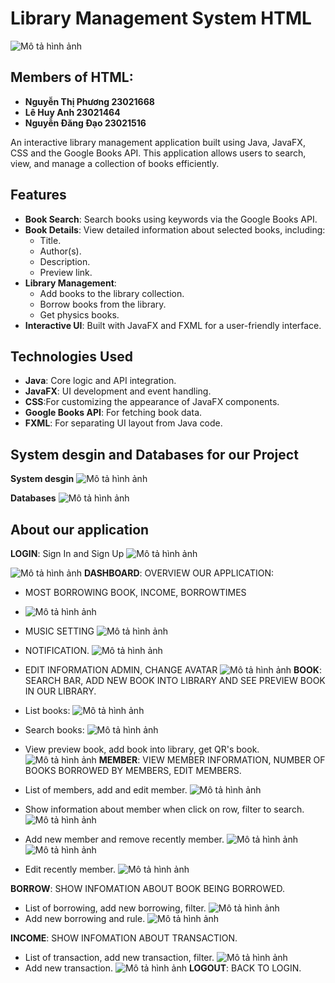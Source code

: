# Library Management System HTML
![Mô tả hình ảnh](/src/main/resources/img/application/HTML.png)
## Members of HTML:
- **Nguyễn Thị Phương 23021668**
- **Lê Huy Anh 23021464**
- **Nguyễn Đăng Đạo 23021516**


An interactive library management application built using Java, JavaFX, CSS and the Google Books API. This application allows users to search, view, and manage a collection of books efficiently.

## Features

- **Book Search**: Search books using keywords via the Google Books API.
- **Book Details**: View detailed information about selected books, including:
  - Title.
  - Author(s).
  - Description.
  - Preview link.
- **Library Management**:
  - Add books to the library collection.
  - Borrow books from the library.
  - Get physics books.
- **Interactive UI**: Built with JavaFX and FXML for a user-friendly interface.

## Technologies Used

- **Java**: Core logic and API integration.
- **JavaFX**: UI development and event handling.
- **CSS**:For customizing the appearance of JavaFX components.
- **Google Books API**: For fetching book data.
- **FXML**: For separating UI layout from Java code.

## System desgin and Databases for our Project
**System desgin**
![Mô tả hình ảnh](./imageforreadme/OOP.jpg)

**Databases**
![Mô tả hình ảnh](./imageforreadme/database.jpg)

## About our application

**LOGIN**: Sign In and Sign Up
![Mô tả hình ảnh](./imageforreadme/Signin.png)

![Mô tả hình ảnh](./imageforreadme/Signup.png)
**DASHBOARD**: OVERVIEW OUR APPLICATION: 
- MOST BORROWING BOOK, INCOME, BORROWTIMES
- ![Mô tả hình ảnh](./imageforreadme/Dashboard.png)
- MUSIC SETTING
 ![Mô tả hình ảnh](./imageforreadme/MusicSetting.png)
- NOTIFICATION.
![Mô tả hình ảnh](./imageforreadme/Notification.png)
- EDIT INFORMATION ADMIN, CHANGE AVATAR
![Mô tả hình ảnh](./imageforreadme/Edit_Admin.png)
**BOOK**: SEARCH BAR, ADD NEW BOOK INTO LIBRARY AND SEE PREVIEW BOOK IN OUR LIBRARY.
- List books:
![Mô tả hình ảnh](./imageforreadme/Book.png)
- Search books:
![Mô tả hình ảnh](./imageforreadme/Search_book.png)
- View preview book, add book into library, get QR's book.
![Mô tả hình ảnh](./imageforreadme/View_book.png)
**MEMBER**: VIEW MEMBER INFORMATION, NUMBER OF BOOKS BORROWED BY MEMBERS, EDIT MEMBERS.
- List of members, add and edit member.
![Mô tả hình ảnh](./imageforreadme/List_Member.png)

- Show information about member when click on row, filter to search.
![Mô tả hình ảnh](./imageforreadme/Information.png)

- Add new member and remove recently member.
![Mô tả hình ảnh](./imageforreadme/Add_Member.png)
![Mô tả hình ảnh](./imageforreadme/Remove_Member.png)

- Edit recently member.
![Mô tả hình ảnh](./imageforreadme/Edit_Member.png)

**BORROW**: SHOW INFOMATION ABOUT BOOK BEING BORROWED.
- List of borrowing, add new borrowing, filter.
![Mô tả hình ảnh](./imageforreadme/List_Borrow.png)
- Add new borrowing and rule.
![Mô tả hình ảnh](./imageforreadme/Add_Borrow.png)

**INCOME**: SHOW INFOMATION ABOUT TRANSACTION.
- List of transaction, add new transaction, filter.
![Mô tả hình ảnh](./imageforreadme/List_transaction.png)
- Add new transaction.
![Mô tả hình ảnh](./imageforreadme/add_transaction.png)
**LOGOUT**: BACK TO LOGIN.



